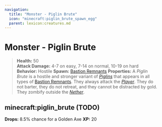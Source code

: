 ```yaml
---
navigation:
  title: "Monster - Piglin Brute"
  icon: "minecraft:piglin_brute_spawn_egg"
  parent: lexicon:creatures.md
---
```


# Monster - Piglin Brute

> __Health:__ 50     
> __Attack Damage:__ 
4-7 on easy, 7-14 on normal, 10-19 on hard 
> __Behavior:__ Hostile 
> __Spawn:__ [Bastion Remnants](../world/structures.md#bastion) 
> __Properties:__ 
A *Piglin Brute* is a hostile and stronger variant of [*Piglins*](./monster-piglin.md) that appears in all types of [Bastion Remnants](../world/structures.md#bastion). They always attack the [*Player*](./human-player.md). They do not barter, they do not retreat, and they cannot be distracted by gold. They zombify outside the [*Nether*](../world/dimensions.md#nether).

## minecraft:piglin_brute (TODO)

<GameScene zoom={4}>
  <Entity id="minecraft:piglin_brute" />
</GameScene>

__Drops:__ 8.5% chance for a Golden Axe  __XP:__ 20

